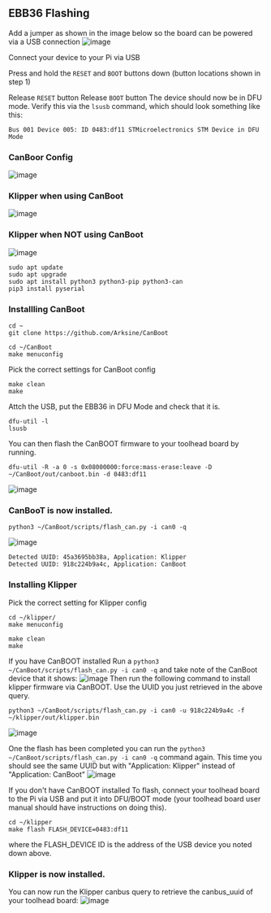 ## EBB36 Flashing

Add a jumper as shown in the image below so the board can be powered via a USB connection
![image](https://github.com/baz-snow-ss/Mercury-One-Zero-G/assets/99566898/cd0944a8-8e53-47a7-bebe-bb95da758dd5)

Connect your device to your Pi via USB

Press and hold the `RESET` and `BOOT` buttons down (button locations shown in step 1)

Release `RESET` button
Release `BOOT` button
The device should now be in DFU mode. Verify this via the `lsusb` command, which should look something like this:
```
Bus 001 Device 005: ID 0483:df11 STMicroelectronics STM Device in DFU Mode
```

### CanBoor Config
![image](https://github.com/baz-snow-ss/Mercury-One-Zero-G/assets/99566898/1ca575fa-94b8-430f-a05c-4e938c5acfd6)

### Klipper when using CanBoot
![image](https://github.com/baz-snow-ss/Mercury-One-Zero-G/assets/99566898/578a743d-00b4-4261-8b22-6e3cbed7ca45)


### Klipper when NOT using CanBoot
![image](https://github.com/baz-snow-ss/Mercury-One-Zero-G/assets/99566898/7996c85d-0699-446b-a703-3f1cb153ce0b)

```
sudo apt update
sudo apt upgrade
sudo apt install python3 python3-pip python3-can
pip3 install pyserial
```

### Installling CanBoot

```
cd ~
git clone https://github.com/Arksine/CanBoot
```
```
cd ~/CanBoot
make menuconfig
```
Pick the correct settings for CanBoot config
```
make clean
make
```
Attch the USB, put the EBB36 in DFU Mode and check that it is.
```
dfu-util -l
lsusb
```
You can then flash the CanBOOT firmware to your toolhead board by running.
```
dfu-util -R -a 0 -s 0x08000000:force:mass-erase:leave -D ~/CanBoot/out/canboot.bin -d 0483:df11
```
![image](https://github.com/baz-snow-ss/Mercury-One-Zero-G/assets/99566898/a8043d01-fd93-44b5-a05e-a576f8e79b3c)


### CanBooT is now installed.
```
python3 ~/CanBoot/scripts/flash_can.py -i can0 -q
```
![image](https://github.com/baz-snow-ss/Mercury-One-Zero-G/assets/99566898/8dfb9c6c-f76a-4b9f-b06f-384e1da60e72)
```
Detected UUID: 45a3695bb38a, Application: Klipper
Detected UUID: 918c224b9a4c, Application: CanBoot
```

### Installing Klipper

Pick the correct setting for Klipper config
```
cd ~/klipper/
make menuconfig
```
```
make clean
make
```
If you have CanBOOT installed
Run a `python3 ~/CanBoot/scripts/flash_can.py -i can0 -q` and take note of the CanBoot device that it shows:
![image](https://github.com/baz-snow-ss/Mercury-One-Zero-G/assets/99566898/35e531c9-25b1-4ce2-b1cf-c90e0f00e260)
Then run the following command to install klipper firmware via CanBOOT. Use the UUID you just retrieved in the above query.
```
python3 ~/CanBoot/scripts/flash_can.py -i can0 -u 918c224b9a4c -f ~/klipper/out/klipper.bin
```
![image](https://github.com/baz-snow-ss/Mercury-One-Zero-G/assets/99566898/07f23b82-4a3f-42db-8724-e8862690f301)

One the flash has been completed you can run the
`python3 ~/CanBoot/scripts/flash_can.py -i can0 -q` command again. This time you should see the same UUID but with "Application: Klipper" instead of "Application: CanBoot"
![image](https://github.com/baz-snow-ss/Mercury-One-Zero-G/assets/99566898/bcc1ebae-6e28-4b3a-b39c-6e969828b5c2)

If you don't have CanBOOT installed
To flash, connect your toolhead board to the Pi via USB and put it into DFU/BOOT mode (your toolhead board user manual should have instructions on doing this).

```
cd ~/klipper
make flash FLASH_DEVICE=0483:df11
```
where the FLASH_DEVICE ID is the address of the USB device you noted down above.
### Klipper is now installed.

You can now run the Klipper canbus query to retrieve the canbus_uuid of your toolhead board:
![image](https://github.com/baz-snow-ss/Mercury-One-Zero-G/assets/99566898/dcd08846-b539-480d-820d-b4d82566a773)

